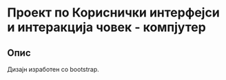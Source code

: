 <html>
    <body>
        <h1>Проект по Кориснички интерфејси и интеракција човек - компјутер</h1>
        <h2>Опис</h2>
        <p>Дизајн изработен со bootstrap.</p>
    </body>
</html>
